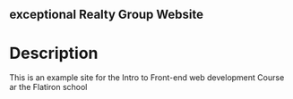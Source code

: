 exceptional Realty Group Website
---

# Description

This is an example site for the Intro to Front-end web development Course ar the Flatiron school

